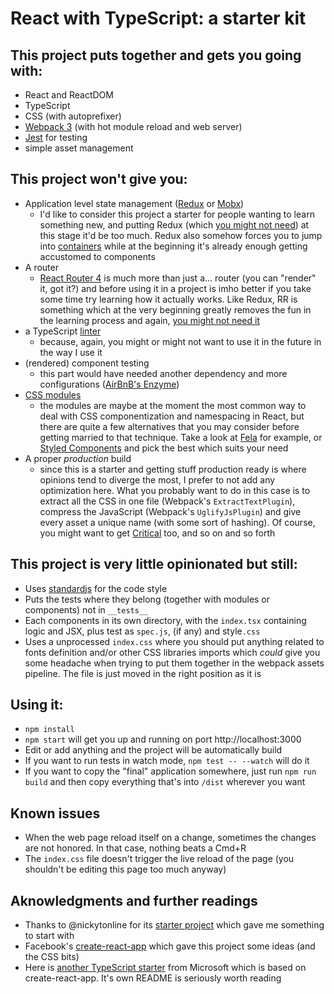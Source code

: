 # React with TypeScript: a starter kit

## This project puts together and gets you going with:

- React and ReactDOM
- TypeScript
- CSS (with autoprefixer)
- [Webpack 3](https://webpack.js.org/) (with hot module reload and web server)
- [Jest](https://facebook.github.io/jest/) for testing
- simple asset management

## This project won't give you:

- Application level state management ([Redux](https://github.com/reactjs/redux) or [Mobx](https://github.com/mobxjs/mobx))
    - I'd like to consider this project a starter for people wanting to learn something new, and putting Redux (which [you might not need](https://medium.com/@dan_abramov/you-might-not-need-redux-be46360cf367)) at this stage it'd be too much. Redux also somehow forces you to jump into [containers](https://medium.com/@dan_abramov/smart-and-dumb-components-7ca2f9a7c7d0) while at the beginning it's already enough getting accustomed to components
- A router
    - [React Router 4](https://reacttraining.com/react-router/) is much more than just a... router (you can "render" it, got it?) and before using it in a project is imho better if you take some time try learning how it actually works. Like Redux, RR is something which at the very beginning greatly removes the fun in the learning process and again, [you might not need it](https://medium.freecodecamp.com/you-might-not-need-react-router-38673620f3d)
- a TypeScript [linter](https://github.com/palantir/tslint)
    - because, again, you might or might not want to use it in the future in the way I use it
- (rendered) component testing
    - this part would have needed another dependency and more configurations ([AirBnB's Enzyme](https://github.com/airbnb/enzyme))
- [CSS modules](https://github.com/css-modules/css-modules)
    - the modules are maybe at the moment the most common way to deal with CSS componentization and namespacing in React, but there are quite a few alternatives that you may consider before getting married to that technique. Take a look at [Fela](http://fela.js.org) for example, or [Styled Components](https://github.com/styled-components/styled-components) and pick the best which suits your need
- A proper _production_ build
    - since this is a starter and getting stuff production ready is where opinions tend to diverge the most, I prefer to not add any optimization here. What you probably want to do in this case is to extract all the CSS in one file (Webpack's `ExtractTextPlugin`), compress the JavaScript (Webpack's `UglifyJsPlugin`) and give every asset a unique name (with some sort of hashing). Of course, you might want to get [Critical](https://github.com/addyosmani/critical) too, and so on and so forth

## This project is very little opinionated but still:

- Uses [standardjs](https://standardjs.com) for the code style
- Puts the tests where they belong (together with modules or components) not in `__tests__`
- Each components in its own directory, with the `index.tsx` containing logic and JSX, plus test as `spec.js`, (if any) and style`.css`
- Uses a unprocessed `index.css` where you should put anything related to fonts definition and/or other CSS libraries imports which _could_ give you some headache when trying to put them together in the webpack assets pipeline. The file is just moved in the right position as it is

## Using it:

- `npm install`
- `npm start` will get you up and running on port http://localhost:3000
- Edit or add anything and the project will be automatically build
- If you want to run tests in watch mode, `npm test -- --watch` will do it
- If you want to copy the "final" application somewhere, just run `npm run build` and then copy everything that's into `/dist` wherever you want

## Known issues

- When the web page reload itself on a change, sometimes the changes are not honored. In that case, nothing beats a Cmd+R
- The `index.css` file doesn't trigger the live reload of the page (you shouldn't be editing this page too much anyway)

## Aknowledgments and further readings

- Thanks to @nickytonline for its [starter project](https://github.com/nickytonline/ts-react-starter) which gave me something to start with
- Facebook's [create-react-app](https://github.com/facebookincubator/create-react-app) which gave this project some ideas (and the CSS bits)
- Here is [another TypeScript starter](https://github.com/Microsoft/TypeScript-React-Starter) from Microsoft which is based on create-react-app. It's own README is seriously worth reading
